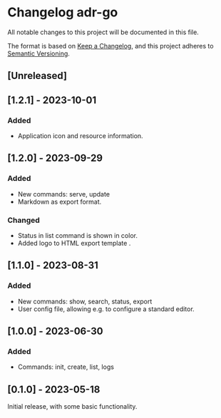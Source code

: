 # Changelog adr-go

All notable changes to this project will be documented in this file.

The format is based on [Keep a Changelog](https://keepachangelog.com/en/1.0.0/),
and this project adheres to [Semantic Versioning](https://semver.org/spec/v2.0.0.html).

## [Unreleased]



## [1.2.1] - 2023-10-01

### Added

- Application icon and resource information.


## [1.2.0] - 2023-09-29

### Added

- New commands: serve, update
- Markdown as export format.

### Changed

- Status in list command is shown in color.
- Added logo to HTML export template .

## [1.1.0] - 2023-08-31

### Added

- New commands: show, search, status, export
- User config file, allowing e.g. to configure a standard editor.


## [1.0.0] - 2023-06-30

### Added

- Commands: init, create, list, logs


## [0.1.0] - 2023-05-18

Initial release, with some basic functionality.
